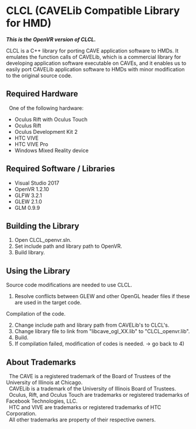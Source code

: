 # CLCL (CAVELib Compatible Library for HMD)

***This is the OpenVR version of CLCL.***

CLCL is a C++ library for porting CAVE application software to HMDs. 
It emulates the function calls of CAVELib, which is a commercial library 
for developing application software executable on CAVEs, 
and it enables us to easily port CAVELib application software 
to HMDs with minor modification to the original source code.

## Required Hardware

&nbsp; One of the following hardware:

- Oculus Rift with Oculus Touch
- Oculus Rift
- Oculus Development Kit 2
- HTC VIVE
- HTC VIVE Pro
- Windows Mixed Reality device

## Required Software / Libraries

- Visual Studio 2017
- OpenVR 1.2.10
- GLFW 3.2.1
- GLEW 2.1.0
- GLM 0.9.9

## Building the Library

1) Open CLCL_openvr.sln.
2) Set include path and library path to OpenVR.
3) Build library.

## Using the Library

Source code modifications are needed to use CLCL.

1) Resolve conflicts between GLEW and other OpenGL header files if these are used in the target code.

Compilation of the code.

2) Change include path and library path from CAVELib's to CLCL's.
3) Change library file to link from "libcave_ogl_XX.lib" to "CLCL_openvr.lib".
4) Build.
5) If compilation failed, modification of codes is needed. -> go back to 4)

## About Trademarks

&nbsp; The CAVE is a registered trademark of the Board of Trustees of the University of Illinois at Chicago.  
&nbsp; CAVELib is a trademark of the University of Illinois Board of Trustees.  
&nbsp; Oculus, Rift, and Oculus Touch are trademarks or registered trademarks of Facebook Technologies, LLC.  
&nbsp; HTC and VIVE are trademarks or registered trademarks of HTC Corporation.  
&nbsp; All other trademarks are property of their respective owners.
